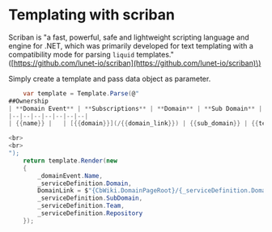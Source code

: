 # Templating with scriban

 Scriban is "a fast, powerful, safe and lightweight scripting language and engine for .NET, which was primarily developed for text templating with a compatibility mode for parsing `liquid` templates." \([https://github.com/lunet-io/scriban](https://github.com/lunet-io/scriban)\)

Simply create a template and pass data object as parameter.

```csharp
    var template = Template.Parse(@"
##Ownership 
| **Domain Event** | **Subscriptions** | **Domain** | **Sub Domain** | **Team**  | **Team Lead** | **CodeBase**  |
|--|--|--|--|--|--|--|
| {{name}} |   | [{{domain}}](/{{domain_link}}) | {{sub_domain}} | {{team}}  |   | {{repository}}  |

<br>
<br>
");
    return template.Render(new
    {
        _domainEvent.Name,
        _serviceDefinition.Domain,
        DomainLink = $"{CbWiki.DomainPageRoot}/{_serviceDefinition.Domain} Domain".ToWikiLink(),
        _serviceDefinition.SubDomain,
        _serviceDefinition.Team,
        _serviceDefinition.Repository
    });
    
```

